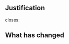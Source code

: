 ## Justification 
<!--
    Either link the PR being addressed,
    or explain what problem you are trying to solve
-->

closes:

## What has changed


